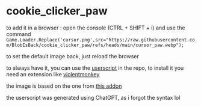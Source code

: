 # cookie_clicker_paw

to add it in a browser : open the console (CTRL + SHIFT + i) and use the command ```Game.Loader.Replace('cursor.png',src="https://raw.githubusercontent.com/BlobIsBack/cookie_clicker_paw/refs/heads/main/cursor_paw.webp");```

to set the default image back, just reload the browser

to always have it, you can use the [userscript](https://github.com/BlobIsBack/cookie_clicker_paw/raw/refs/heads/main/pawclicker.user.js) in the repo, to install it you need an extension like [violentmonkey](https://violentmonkey.github.io/)

the image is based on the one from [this addon](https://kayofeld.github.io/Cookie-Clicker-mod/boykisser.js)

the userscript was generated using ChatGPT, as i forgot the syntax lol
